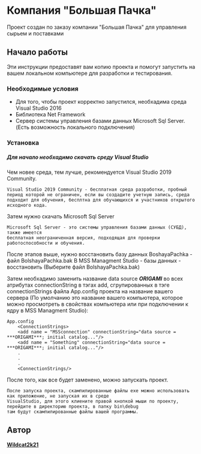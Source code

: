 # Компания "Большая Пачка"

Проект создан по заказу компании "Большая Пачка" для управления сырьем и поставками

## Начало работы

Эти инструкции предоставят вам копию проекта и помогут запустить на вашем локальном компьютере для разработки и тестирования.

### Необходимые условия

* Для того, чтобы проект корректно запустился, необхадима среда Visual Studio 2016
* Библиотека Net Framework
* Cервер системы управления базами данных Microsoft Sql Server. (Есть возможность локального подключения)

### Установка

##### Для начало необхадимо скачать среду Visual Studio


 Чем новее среда, тем лучше, рекомендуется Visual Studio 2019 Community.

	Visual Studio 2019 Community - бесплатная среда разработки, пробный период которой не ограничен, если вы создадите учетную запись, среда подходит для обучения, бесплтна для обучающихся и участников открытого исходного кода.


Затем нужно скачать Microsoft Sql Server

	Microsoft Sql Server - это системы управления базами данных (СУБД), также имеется
	бесплатная неограниченная версия, подходящая для проверки работоспособности и обучения.


После этапов выше, нужно восстановить базу данных BoshayaPachka - файл BolshayaPachka.bak
	В MSS Managment Studio - базы данных - восстановить (Выберите файл BolshayaPachka.bak)


Затем необхадимо заменить название data source ***ORIGAMI*** во всех атрибутах connectionString в тэгах add, сгрупированных в тэге connectionStrings файла App.config проекта на название вашего сервера (По умолчанию это название вашего компьютера, которое можно просмотреть в свойствах компьютера или при подключении к ядру в MSS Managment Studio):

```
App.config
	<ConnectionStrings>
	<add name = "MSSconnection" connectionString="data source = ***ORIGAMI***; initial catalog..."/>
	<add name = "Something" connectionString="data source = ***ORIGAMI***; initial catalog..."/>
	.
	.
	.
	<ConnectionStrings/>
```



После того, как все будет заменено, можно запускать проект.

	После запуска проекта, скампилированные файлы exe можно использовать как приложение, не запуская их в среде
	VisualStudio, для этого клиените правой кнопкой мыши по проекту, перейдите в директорию проекта, в папку bin\debug
	там будут скампилированные файлы вашей программы.

## Автор

[**Wildcat2k21**](https://github.com/Wildcat2k21)
